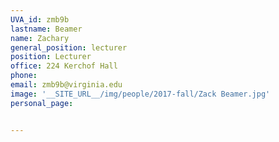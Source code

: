 ```yaml
---
UVA_id: zmb9b
lastname: Beamer
name: Zachary
general_position: lecturer
position: Lecturer
office: 224 Kerchof Hall
phone:
email: zmb9b@virginia.edu
image: '__SITE_URL__/img/people/2017-fall/Zack Beamer.jpg'
personal_page:


---
```

